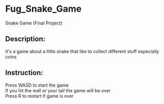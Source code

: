 # Fug_Snake_Game
Snake Game (Final Project)
## Description:
It's a game about a little snake that like to collect different stuff especially coins
## Instruction:
Press WASD to start the game  
If you hit the wall or your tail the game will be over  
Press R to restart if game is over
